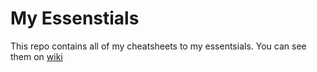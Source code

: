 # My Essenstials

This repo contains all of my cheatsheets to my essentsials. You can see them on [wiki](/wiki) 
